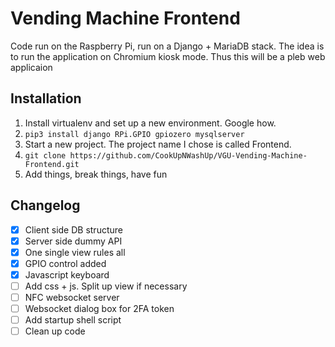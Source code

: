 # Vending Machine Frontend

Code run on the Raspberry Pi, run on a Django + MariaDB stack. The idea is to run the application on Chromium kiosk mode. Thus this will be a pleb web applicaion

## Installation
1. Install virtualenv and set up a new environment. Google how.
1. ```pip3 install django RPi.GPIO gpiozero mysqlserver```
1. Start a new project. The project name I chose is called Frontend. 
1. ```git clone https://github.com/CookUpNWashUp/VGU-Vending-Machine-Frontend.git```
1. Add things, break things, have fun

## Changelog
- [x] Client side DB structure
- [x] Server side dummy API
- [x] One single view rules all
- [x] GPIO control added
- [x] Javascript keyboard
- [ ] Add css + js. Split up view if necessary
- [ ] NFC websocket server
- [ ] Websocket dialog box for 2FA token
- [ ] Add startup shell script
- [ ] Clean up code

